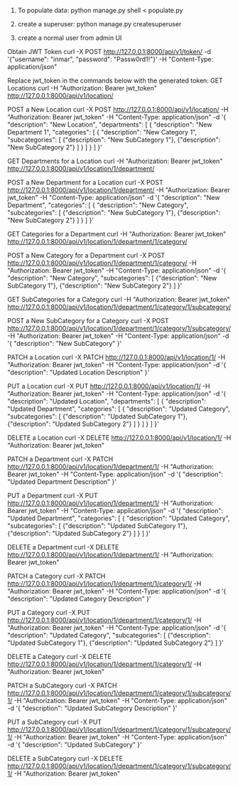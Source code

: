 1) To populate data:   python manage.py shell < populate.py

2) create a superuser: python manage.py createsuperuser
3)  create a normal user from admin UI

Obtain JWT Token
curl -X POST http://127.0.0.1:8000/api/v1/token/ -d '{"username": "inmar", "password": "Passw0rd1!"}' -H "Content-Type: application/json"

Replace jwt_token in the commands below with the generated token:
GET Locations
curl -H "Authorization: Bearer jwt_token" http://127.0.0.1:8000/api/v1/location/

POST a New Location
curl -X POST http://127.0.0.1:8000/api/v1/location/ -H "Authorization: Bearer jwt_token" -H "Content-Type: application/json" -d '{
  "description": "New Location",
  "departments": [
    {
      "description": "New Department 1",
      "categories": [
        {
          "description": "New Category 1",
          "subcategories": [
            {"description": "New SubCategory 1"},
            {"description": "New SubCategory 2"}
          ]
        }
      ]
    }
  ]
}'

GET Departments for a Location
curl -H "Authorization: Bearer jwt_token" http://127.0.0.1:8000/api/v1/location/1/department/

POST a New Department for a Location
curl -X POST http://127.0.0.1:8000/api/v1/location/1/department/ -H "Authorization: Bearer jwt_token" -H "Content-Type: application/json" -d '{
  "description": "New Department",
  "categories": [
    {
      "description": "New Category",
      "subcategories": [
        {"description": "New SubCategory 1"},
        {"description": "New SubCategory 2"}
      ]
    }
  ]
}'

GET Categories for a Department
curl -H "Authorization: Bearer jwt_token" http://127.0.0.1:8000/api/v1/location/1/department/1/category/

POST a New Category for a Department
curl -X POST http://127.0.0.1:8000/api/v1/location/1/department/1/category/ -H "Authorization: Bearer jwt_token" -H "Content-Type: application/json" -d '{
  "description": "New Category",
  "subcategories": [
    {"description": "New SubCategory 1"},
    {"description": "New SubCategory 2"}
  ]
}'

GET SubCategories for a Category
curl -H "Authorization: Bearer jwt_token" http://127.0.0.1:8000/api/v1/location/1/department/1/category/1/subcategory/

POST a New SubCategory for a Category
curl -X POST http://127.0.0.1:8000/api/v1/location/1/department/1/category/1/subcategory/ -H "Authorization: Bearer jwt_token" -H "Content-Type: application/json" -d '{
  "description": "New SubCategory"
}'

PATCH a Location
curl -X PATCH http://127.0.0.1:8000/api/v1/location/1/ -H "Authorization: Bearer jwt_token" -H "Content-Type: application/json" -d '{
  "description": "Updated Location Description"
}'

PUT a Location
curl -X PUT http://127.0.0.1:8000/api/v1/location/1/ -H "Authorization: Bearer jwt_token" -H "Content-Type: application/json" -d '{
  "description": "Updated Location",
  "departments": [
    {
      "description": "Updated Department",
      "categories": [
        {
          "description": "Updated Category",
          "subcategories": [
            {"description": "Updated SubCategory 1"},
            {"description": "Updated SubCategory 2"}
          ]
        }
      ]
    }
  ]
}'

DELETE a Location
curl -X DELETE http://127.0.0.1:8000/api/v1/location/1/ -H "Authorization: Bearer jwt_token"

PATCH a Department
curl -X PATCH http://127.0.0.1:8000/api/v1/location/1/department/1/ -H "Authorization: Bearer jwt_token" -H "Content-Type: application/json" -d '{
  "description": "Updated Department Description"
}'

PUT a Department
curl -X PUT http://127.0.0.1:8000/api/v1/location/1/department/1/ -H "Authorization: Bearer jwt_token" -H "Content-Type: application/json" -d '{
  "description": "Updated Department",
  "categories": [
    {
      "description": "Updated Category",
      "subcategories": [
        {"description": "Updated SubCategory 1"},
        {"description": "Updated SubCategory 2"}
      ]
    }
  ]
}'

DELETE a Department
curl -X DELETE http://127.0.0.1:8000/api/v1/location/1/department/1/ -H "Authorization: Bearer jwt_token"

PATCH a Category
curl -X PATCH http://127.0.0.1:8000/api/v1/location/1/department/1/category/1/ -H "Authorization: Bearer jwt_token" -H "Content-Type: application/json" -d '{
  "description": "Updated Category Description"
}'

PUT a Category
curl -X PUT http://127.0.0.1:8000/api/v1/location/1/department/1/category/1/ -H "Authorization: Bearer jwt_token" -H "Content-Type: application/json" -d '{
  "description": "Updated Category",
  "subcategories": [
    {"description": "Updated SubCategory 1"},
    {"description": "Updated SubCategory 2"}
  ]
}'

DELETE a Category
curl -X DELETE http://127.0.0.1:8000/api/v1/location/1/department/1/category/1/ -H "Authorization: Bearer jwt_token"

PATCH a SubCategory
curl -X PATCH http://127.0.0.1:8000/api/v1/location/1/department/1/category/1/subcategory/1/ -H "Authorization: Bearer jwt_token" -H "Content-Type: application/json" -d '{
  "description": "Updated SubCategory Description"
}'

PUT a SubCategory
curl -X PUT http://127.0.0.1:8000/api/v1/location/1/department/1/category/1/subcategory/1/ -H "Authorization: Bearer jwt_token" -H "Content-Type: application/json" -d '{
  "description": "Updated SubCategory"
}'

DELETE a SubCategory
curl -X DELETE http://127.0.0.1:8000/api/v1/location/1/department/1/category/1/subcategory/1/ -H "Authorization: Bearer jwt_token"

